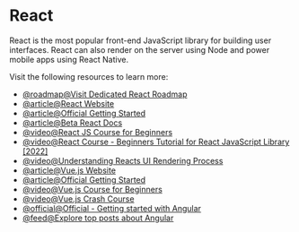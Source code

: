 # React

React is the most popular front-end JavaScript library for building user interfaces. React can also render on the server using Node and power mobile apps using React Native.

Visit the following resources to learn more:

- [@roadmap@Visit Dedicated React Roadmap](/react)
- [@article@React Website](https://reactjs.org/)
- [@article@Official Getting Started](https://reactjs.org/tutorial/tutorial.html)
- [@article@Beta React Docs](https://reactjs.org/)
- [@video@React JS Course for Beginners](https://www.youtube.com/watch?v=nTeuhbP7wdE)
- [@video@React Course - Beginners Tutorial for React JavaScript Library \[2022\]](https://www.youtube.com/watch?v=bMknfKXIFA8)
- [@video@Understanding Reacts UI Rendering Process](https://www.youtube.com/watch?v=i793Qm6kv3U)
- [@article@Vue.js Website](https://vuejs.org/)
- [@article@Official Getting Started](https://vuejs.org/v2/guide/)
- [@video@Vue.js Course for Beginners](https://www.youtube.com/watch?v=FXpIoQ_rT_c)
- [@video@Vue.js Crash Course](https://www.youtube.com/watch?v=qZXt1Aom3Cs)
- [@official@Official - Getting started with Angular](https://angular.io/start)
- [@feed@Explore top posts about Angular](https://app.daily.dev/tags/angular?ref=roadmapsh)
